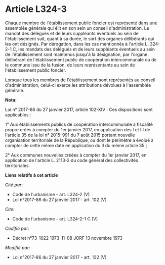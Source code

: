 # Article L324-3

Chaque membre de l'établissement public foncier est représenté dans une assemblée générale qui élit en son sein un conseil
d'administration. Le mandat des délégués et de leurs suppléants éventuels au sein de l'établissement suit, quant à sa durée,
le sort des organes délibérants qui les ont désignés. Par dérogation, dans les cas mentionnés à l'article L. 324-2-1 C, les
mandats des délégués et de leurs suppléants éventuels au sein de l'établissement sont maintenus jusqu'à la désignation, par
l'organe délibérant de l'établissement public de coopération intercommunale ou de la commune issu de la fusion, de leurs
représentants au sein de l'établissement public foncier. 

Lorsque tous les membres de l'établissement sont représentés au conseil d'administration, celui-ci exerce les attributions
dévolues à l'assemblée générale.

**Nota:**

Loi n° 2017-86 du 27 janvier 2017, article 102-XIV : Ces dispositions sont applicables : 

1° Aux établissements publics de coopération intercommunale à fiscalité propre créés à compter du 1er janvier 2017, en
application des I et III de l'article 35 de la loi n° 2015-991 du 7 août 2015 portant nouvelle organisation territoriale de
la République, ou dont le périmètre a évolué à compter de cette même date en application du II du même article 35 ; 

2° Aux communes nouvelles créées à compter du 1er janvier 2017, en application de l'article L. 2113-2 du code général des
collectivités territoriales.

**Liens relatifs à cet article**

_Cité par_:

  - Code de l'urbanisme - art. L324-2 (V)
  - Loi n°2017-86 du 27 janvier 2017 - art. 102 (V)

_Cite_:

  - Code de l'urbanisme - art. L324-2-1 C (V)

_Codifié par_:

  - Décret n°73-1022 1973-11-08 JORF 13 novembre 1973

_Modifié par_:

  - Loi n°2017-86 du 27 janvier 2017 - art. 102 (V)
